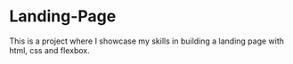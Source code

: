 # Landing-Page
This is a project where I showcase my skills in building a landing page with html, css and flexbox.